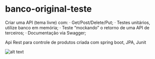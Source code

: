 # banco-original-teste

Criar uma API (tema livre) com:
·   Get/Post/Delete/Put;
·   Testes unitários, utilize banco em memória;
·   Teste “mockando” o retorno de uma API de terceiros;
·   Documentação via Swagger;

Api Rest para controle de produtos criada com spring boot, JPA, Junit

![alt text](https://github.com/[coutohenrique]/[banco-original]/blob/[master]/swagger-0.jpg?raw=true)





